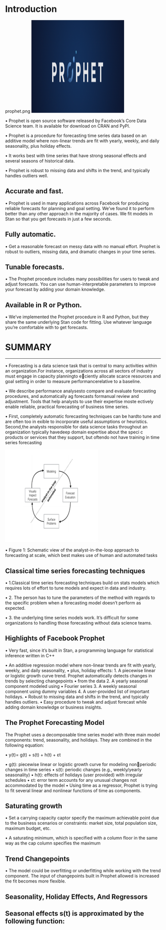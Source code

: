 # Introduction

prophet.png
<img src="prophet.png" class="inline" style="width: 300px; height: 300px;" alt="centered image">

•       Prophet is open source software released by Facebook’s Core Data Science team. It is available for download on CRAN and PyPI.

•       Prophet is a procedure for forecasting time series data based on an additive model where non-linear trends are fit with yearly, weekly, and daily seasonality, plus holiday effects.

•       It works best with time series that have strong seasonal effects and several seasons of historical data.

•       Prophet is robust to missing data and shifts in the trend, and typically handles outliers well.



Accurate and fast.
--------------------------

•       Prophet is used in many applications across Facebook for producing reliable forecasts for planning and goal setting. We’ve found it to perform better than any other approach in the majority of cases. We fit models in Stan so that you get forecasts in just a few seconds.


Fully automatic.
--------------------------

•       Get a reasonable forecast on messy data with no manual effort. Prophet is robust to outliers, missing data, and dramatic changes in your time series.


Tunable forecasts.
--------------------------


•      The Prophet procedure includes many possibilities for users to tweak and adjust forecasts. You can use human-interpretable parameters to improve your forecast by adding your domain knowledge.


Available in R or Python.
--------------------------

•      We’ve implemented the Prophet procedure in R and Python, but they share the same underlying Stan code for fitting. Use whatever language you’re comfortable with to get forecasts.



# SUMMARY
-------------------------------------------------------------------------------------------------------------------------------------



•      Forecasting is a data science task that is central to many activities within an organization.For instance, organizations across all sectors of industry must engage in capacity planningto  eciently  allocate  scarce  resources  and  goal  setting  in  order  to  measure  performancerelative to a baseline.

•      We  describe  performance  analysesto compare and evaluate forecasting procedures, and automatically  ag forecasts formanual review and adjustment.  Tools that help analysts to use their expertise moste ectively enable reliable, practical forecasting of business time series.

•      First, completely automatic forecasting techniques can be hardto tune and are often too in exible to incorporate useful assumptions or heuristics.  Second,the analysts responsible for data science tasks throughout an organization typically havedeep domain expertise about the speci c products or services that they support, but oftendo  not  have  training  in  time  series  forecasting

<img src="Untitled1.png" class="inline" style="width: 300px; height: 300px;">

•      Figure 1: Schematic view of the analyst-in-the-loop approach to forecasting at scale, which
best makes use of human and automated tasks 



Classical time series forecasting techniques
--------------------------------------------

•      1.Classical time series forecasting techniques build on stats models 
which requires lots of effort to tune models and expect in data and 
industry.

•      2. The person has to tune the parameters of the method with regards 
to the specific problem when a forecasting model doesn’t perform 
as expected.

•      3. the underlying time series models work. It’s difficult for some 
organizations to handling those forecasting without data science 
teams.



Highlights of Facebook Prophet
--------------------------------------------

•      Very fast, since it’s built in Stan, a programming language for statistical 
inference written in C++

•      An additive regression model where non-linear trends are fit with 
yearly, weekly, and daily seasonality, 
•      plus, holiday effects: 1. A piecewise linear or logistic growth curve 
trend. Prophet automatically detects changes in trends by selecting 
changepoints 
•      from the data 2. A yearly seasonal component modeled using 
•      Fourier series 3. A weekly seasonal component using dummy 
variables 4. A user-provided list of important holidays.
• Robust to missing data and shifts in the trend, and typically handles 
outliers.
•      Easy procedure to tweak and adjust forecast while adding domain 
knowledge or business insights.




The Prophet Forecasting Model
--------------------------------------------

The Prophet uses a decomposable time series model with three main 
model components: trend, seasonality, and holidays. They are combined 
in the following equation:

•      y(t)= g(t) + s(t) + h(t) + εt

•      g(t): piecewise linear or logistic growth curve for modeling nonperiodic changes in time series
•      s(t): periodic changes (e.g., weekly/yearly seasonality)
•      h(t): effects of holidays (user provided) with irregular schedules
•      εt: error term accounts for any unusual changes not accommodated 
by the model
•      Using time as a regressor, Prophet is trying to fit several linear and 
nonlinear functions of time as components.



Saturating growth
--------------------------------------------

•      Set a carrying capacity captor specify the maximum achievable point 
due to the business scenarios or constraints: market size, total 
population size, maximum budget, etc.

•      A saturating minimum, which is specified with a column floor in the 
same way as the cap column specifies the maximum


Trend Changepoints
--------------------------------------------

•      The model could be overfitting or underfitting while working with 
the trend component. The input of changepoints built in Prophet 
allowed is increased the fit becomes more flexible.


Seasonality, Holiday Effects, And Regressors
--------------------------------------------
Seasonal effects s(t) is approximated by the following function:
------------------------------------------------------------------













